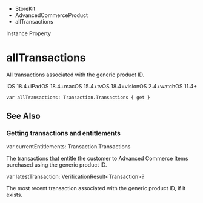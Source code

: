 

- StoreKit
- AdvancedCommerceProduct
-  allTransactions 

Instance Property

# allTransactions

All transactions associated with the generic product ID.

iOS 18.4+iPadOS 18.4+macOS 15.4+tvOS 18.4+visionOS 2.4+watchOS 11.4+

``` source
var allTransactions: Transaction.Transactions { get }
```

## See Also

### Getting transactions and entitlements

var currentEntitlements: Transaction.Transactions

The transactions that entitle the customer to Advanced Commerce Items purchased using the generic product ID.

var latestTransaction: VerificationResult&lt;Transaction>?

The most recent transaction associated with the generic product ID, if it exists.

